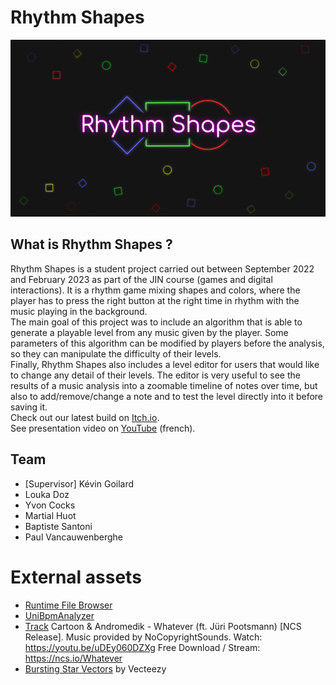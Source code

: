 # Rhythm Shapes

![Logo](Images/Logo.png)

## <a name="#description">What is Rhythm Shapes ?</a>
Rhythm Shapes is a student project carried out between September 2022 and February 2023 as part of the JIN course (games and digital interactions).
It is a rhythm game mixing shapes and colors, where the player has to press the right button at the right time in rhythm with the music playing in the background.\
The main goal of this project was to include an algorithm that is able to generate a playable level from any music given by the player.
Some parameters of this algorithm can be modified by players before the analysis, so they can manipulate the difficulty of their levels.\
Finally, Rhythm Shapes also includes a level editor for users that would like to change any detail of their levels.
The editor is very useful to see the results of a music analysis into a zoomable timeline of notes over time, but also to add/remove/change a note and to test the level directly into it before saving it.\
Check out our latest build on [Itch.io](https://ushermay.itch.io/rhythm-shapes).\
See presentation video on [YouTube](https://youtu.be/5sg7hMi_low) (french).

## <a name="#team">Team</a>
- [Supervisor] Kévin Goilard
- Louka Doz
- Yvon Cocks
- Martial Huot
- Baptiste Santoni
- Paul Vancauwenberghe

# <a name="#assets">External assets</a>
- [Runtime File Browser](https://assetstore.unity.com/packages/tools/gui/runtime-file-browser-113006#description)
- [UniBpmAnalyzer](https://github.com/WestHillApps/UniBpmAnalyzer)
- [Track](https://ncs.io/Whatever) Cartoon & Andromedik - Whatever (ft. Jüri Pootsmann) [NCS Release]. Music provided by NoCopyrightSounds. Watch: https://youtu.be/uDEy060DZXg Free Download / Stream: https://ncs.io/Whatever
- [Bursting Star Vectors](https://www.vecteezy.com/vector-art/14320373-star-shine-effects-flash-lights-glare-and-flare) by Vecteezy
